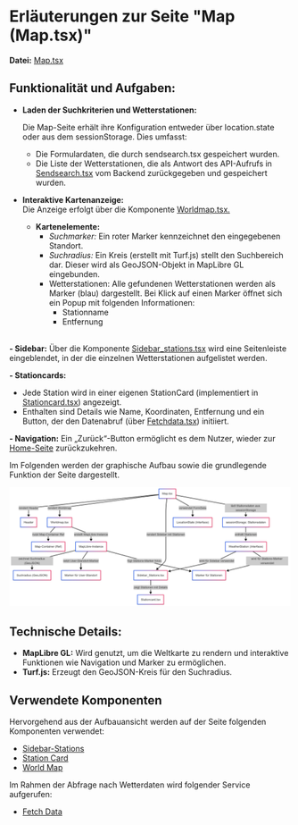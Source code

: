 # Erläuterungen zur Seite "Map (Map.tsx)"
**Datei:** [Map.tsx](../src/pages/Map.tsx)

## **Funktionalität und Aufgaben:**
- **Laden der Suchkriterien und Wetterstationen:**
    
    Die Map-Seite erhält ihre Konfiguration entweder über location.state oder aus dem sessionStorage. Dies umfasst:
    - Die Formulardaten, die durch sendsearch.tsx gespeichert wurden.
    - Die Liste der Wetterstationen, die als Antwort des API-Aufrufs in [Sendsearch.tsx](../src/services/Sendsearch.tsx) vom Backend zurückgegeben und gespeichert wurden.

- **Interaktive Kartenanzeige:<br>**
Die Anzeige erfolgt über die Komponente  [Worldmap.tsx.](../src/components/Worldmap.tsx)

    - **Kartenelemente:**
        - *Suchmarker:* Ein roter Marker kennzeichnet den eingegebenen Standort.
        - *Suchradius:* Ein Kreis (erstellt mit Turf.js) stellt den Suchbereich dar. Dieser wird als GeoJSON-Objekt in MapLibre GL eingebunden.
        - Wetterstationen: Alle gefundenen Wetterstationen werden als Marker (blau) dargestellt. Bei Klick auf einen Marker öffnet sich ein Popup mit folgenden Informationen:
            - Stationname
            - Entfernung
            <br>

**- Sidebar:**
Über die Komponente [Sidebar_stations.tsx](../src/components/Sidebar_stations.tsx) wird eine Seitenleiste eingeblendet, in der die einzelnen Wetterstationen aufgelistet werden. 

**- Stationcards:**
- Jede Station wird in einer eigenen StationCard (implementiert in [Stationcard.tsx](../src/components/Stationcard.tsx)) angezeigt.
- Enthalten sind Details wie Name, Koordinaten, Entfernung und ein Button, der den Datenabruf (über [Fetchdata.tsx](../src/services/Fetchdata.tsx)) initiiert.<br>

**- Navigation:**
Ein „Zurück“-Button ermöglicht es dem Nutzer, wieder zur [Home-Seite](../src/pages/Home.tsx) zurückzukehren.

Im Folgenden werden der graphische Aufbau sowie die grundlegende Funktion der Seite dargestellt.

![Overview](../doc/img/Map_Page.png)

## Technische Details:

- **MapLibre GL:** Wird genutzt, um die Weltkarte zu rendern und interaktive Funktionen wie Navigation und Marker zu ermöglichen.
- **Turf.js:** Erzeugt den GeoJSON-Kreis für den Suchradius.

## Verwendete Komponenten
Hervorgehend aus der Aufbauansicht werden auf der Seite folgenden Komponenten verwendet:

- [Sidebar-Stations](../src/components/Sidebar_stations.tsx)
- [Station Card](../src/components/Stationcard.tsx)
- [World Map](../src/components/Worldmap.tsx)

Im Rahmen der Abfrage nach Wetterdaten wird folgender Service aufgerufen: 
- [Fetch Data](../src/services/Fetchdata.tsx)
